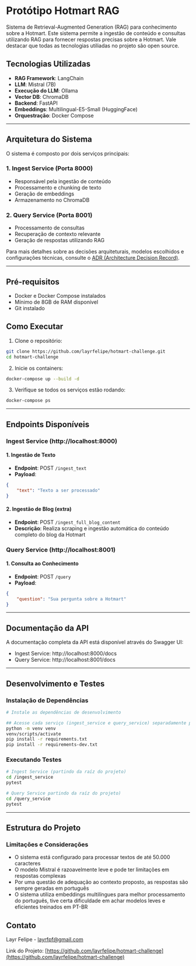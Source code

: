# Protótipo Hotmart RAG

Sistema de Retrieval-Augmented Generation (RAG) para conhecimento sobre a Hotmart. Este sistema permite a ingestão de conteúdo e consultas utilizando RAG para fornecer respostas precisas sobre a Hotmart. Vale destacar que todas as tecnologias utiliadas no projeto são open source.

## Tecnologias Utilizadas
- **RAG Framework**: LangChain
- **LLM**: Mistral (7B)
- **Execução do LLM**: Ollama
- **Vector DB**: ChromaDB
- **Backend**: FastAPI
- **Embeddings**: Multilingual-E5-Small (HuggingFace)
- **Orquestração**: Docker Compose

---

## Arquitetura do Sistema

O sistema é composto por dois serviços principais:

### 1. Ingest Service (Porta 8000)
- Responsável pela ingestão de conteúdo
- Processamento e chunking de texto
- Geração de embeddings
- Armazenamento no ChromaDB

### 2. Query Service (Porta 8001)
- Processamento de consultas
- Recuperação de contexto relevante
- Geração de respostas utilizando RAG

Para mais detalhes sobre as decisões arquiteturais, modelos escolhidos e configurações técnicas, consulte o [ADR (Architecture Decision Record)](ADR.md).

---

## Pré-requisitos
- Docker e Docker Compose instalados
- Mínimo de 8GB de RAM disponível
- Git instalado

## Como Executar

1. Clone o repositório:
```bash
git clone https://github.com/layrfelipe/hotmart-challenge.git
cd hotmart-challenge
```

2. Inicie os containers:
```bash
docker-compose up --build -d
```

3. Verifique se todos os serviços estão rodando:
```bash
docker-compose ps
```

---

## Endpoints Disponíveis

### Ingest Service (http://localhost:8000)

#### 1. Ingestão de Texto
- **Endpoint**: POST `/ingest_text`
- **Payload**:
```json
{
    "text": "Texto a ser processado"
}
```

#### 2. Ingestão de Blog (extra)
- **Endpoint**: POST `/ingest_full_blog_content`
- **Descrição**: Realiza scraping e ingestão automática do conteúdo completo do blog da Hotmart

### Query Service (http://localhost:8001)

#### 1. Consulta ao Conhecimento
- **Endpoint**: POST `/query`
- **Payload**:
```json
{
    "question": "Sua pergunta sobre a Hotmart"
}
```

---

## Documentação da API

A documentação completa da API está disponível através do Swagger UI:
- Ingest Service: http://localhost:8000/docs
- Query Service: http://localhost:8001/docs

---

## Desenvolvimento e Testes

### Instalação de Dependências
```bash
# Instale as dependências de desenvolvimento

## Acesse cada serviço (ingest_service e query_service) separadamente para criar seus virtual environments e realizar os testes
python -m venv venv
venv/scripts/activate
pip install -r requirements.txt
pip install -r requirements-dev.txt
```

### Executando Testes
```bash
# Ingest Service (partindo da raíz do projeto)
cd /ingest_service
pytest

# Query Service partindo da raíz do projeto)
cd /query_service
pytest
```

---

## Estrutura do Projeto

### Limitações e Considerações

- O sistema está configurado para processar textos de até 50.000 caracteres
- O modelo Mistral é razoavelmente leve e pode ter limitações em respostas complexas
- Por uma questão de adequação ao contexto proposto, as respostas são sempre geradas em português
- O sistema utiliza embeddings multilíngues para melhor processamento do português, tive certa dificuldade em achar modelos leves e eficientes treinados em PT-BR

## Contato

Layr Felipe - [layrfpf@gmail.com](mailto:layrfpf@gmail.com)

Link do Projeto: [https://github.com/layrfelipe/hotmart-challenge](https://github.com/layrfelipe/hotmart-challenge)
